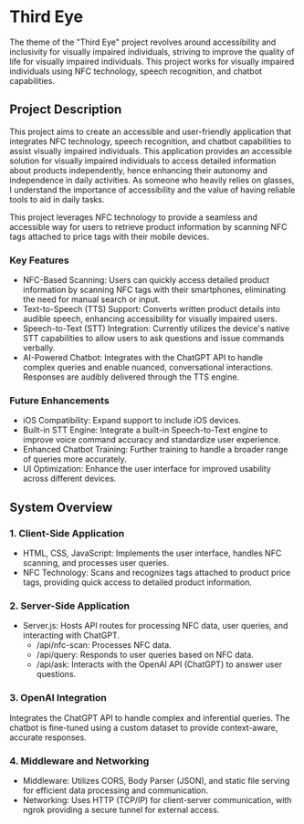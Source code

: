 # Third Eye
The theme of the "Third Eye" project revolves around accessibility and inclusivity for visually impaired individuals, striving to improve the quality of life for visually impaired individuals. This project works for visually impaired individuals using NFC technology, speech recognition, and chatbot capabilities.

## Project Description
This project aims to create an accessible and user-friendly application that integrates NFC technology, speech recognition, and chatbot capabilities to assist visually impaired individuals. This application provides an accessible solution for visually impaired individuals to access detailed information about products independently, hence enhancing their autonomy and independence in daily activities. As someone who heavily relies on glasses, I understand the importance of accessibility and the value of having reliable tools to aid in daily tasks.

This project leverages NFC technology to provide a seamless and accessible way for users to retrieve product information by scanning NFC tags attached to price tags with their mobile devices.

### Key Features
- NFC-Based Scanning: Users can quickly access detailed product information by scanning NFC tags with their smartphones, eliminating the need for manual search or input.
- Text-to-Speech (TTS) Support: Converts written product details into audible speech, enhancing accessibility for visually impaired users.
- Speech-to-Text (STT) Integration: Currently utilizes the device's native STT capabilities to allow users to ask questions and issue commands verbally.
- AI-Powered Chatbot: Integrates with the ChatGPT API to handle complex queries and enable nuanced, conversational interactions. Responses are audibly delivered through the TTS engine.

### Future Enhancements
- iOS Compatibility: Expand support to include iOS devices.
- Built-in STT Engine: Integrate a built-in Speech-to-Text engine to improve voice command accuracy and standardize user experience.
- Enhanced Chatbot Training: Further training to handle a broader range of queries more accurately.
- UI Optimization: Enhance the user interface for improved usability across different devices.

## System Overview

### 1. Client-Side Application
- HTML, CSS, JavaScript: Implements the user interface, handles NFC scanning, and processes user queries.
- NFC Technology: Scans and recognizes tags attached to product price tags, providing quick access to detailed product information.

### 2. Server-Side Application
- Server.js: Hosts API routes for processing NFC data, user queries, and interacting with ChatGPT.
    - /api/nfc-scan: Processes NFC data.
    - /api/query: Responds to user queries based on NFC data.
    - /api/ask: Interacts with the OpenAI API (ChatGPT) to answer user questions.

### 3. OpenAI Integration
Integrates the ChatGPT API to handle complex and inferential queries. The chatbot is fine-tuned using a custom dataset to provide context-aware, accurate responses.

### 4. Middleware and Networking
- Middleware: Utilizes CORS, Body Parser (JSON), and static file serving for efficient data processing and communication.
- Networking: Uses HTTP (TCP/IP) for client-server communication, with ngrok providing a secure tunnel for external access.

